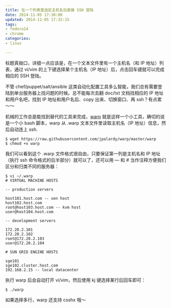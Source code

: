 ```yaml
---
title: 在一个列表里选定主机名后直接 SSH 登陆
date: 2014-11-05 17:30:00
updated: 2014-11-05 17:32:15
tags: 
- fedora14
- chrome
categories: 
- linux

---
```

标题真拗口，详细一点应该是，在一个文本文件里有一个主机名（和 IP 地址）列表，通过 vi/vim 的上下键选择某个主机名（IP 地址）后，点击回车键就可以完成相应的 SSH 登陆。

不管 chef/puppet/salt/ansible 这类自动化配置工具多么智能，我们总有需要登陆到单台服务器上找问题的时候。总不能每次去翻 doc/txt 文档找相应的 IP 地址和用户名吧，找到 IP 地址和用户名后、copy 出来、切换窗口、再 ssh？有点累～～


<!--more-->


机械的工作总是能找到替代的工具来完成，[warp][1] 就是这样一个小工具，确切的说是一个小 bash 脚本，warp 从 .warp 文本文件里读取主机名（IP 地址）信息，然后自动连上 ssh.

    $ wget https://raw.githubusercontent.com/jpalardy/warp/master/warp
    $ chmod +x warp
我们可以看到这个 .warp 文件格式很自由，只要保证第一列是主机名和 IP 地址（执行 ssh 命令格式的后半部分）就可以了，还可以用 — 和 # 当作注释方便我们区分和归类不同的服务器：

    $ vi ~/.warp
    # VIRTUAL MACHINE HOSTS
    
    -- production servers
    
    host101.host.com -- xen host
    host102.host.com
    root@host103.host.com -- kvm host
    user@host104.host.com
    
    -- development servers
    
    172.20.2.101
    172.20.2.102
    root@172.20.2.103
    user@172.20.2.104
    
    # SUN GRID ENGINE HOSTS
    
    sge101
    sge102.cluster.host.com
    192.168.2.15 -- local datacenter
执行 warp 后会自动打开 vi/vim，然后使用 kj 键选择某行后回车即可：

    $ ./warp
如果选择多行，warp 还支持 csshx 哦～


  [1]: https://github.com/jpalardy/warp